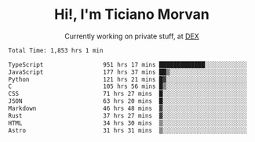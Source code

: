 <h1 align="center">Hi!, I'm Ticiano Morvan</h1>
<p align="center">Currently working on private stuff, at <a href="https://getdex.ai" target="_blank">DEX</a></p>

<!--START_SECTION:waka-->

```txt
Total Time: 1,853 hrs 1 min

TypeScript                 951 hrs 17 mins █████████████░░░░░░░░░░░░   51.34 %
JavaScript                 177 hrs 37 mins ██▒░░░░░░░░░░░░░░░░░░░░░░   09.59 %
Python                     121 hrs 21 mins █▓░░░░░░░░░░░░░░░░░░░░░░░   06.55 %
C                          105 hrs 56 mins █▒░░░░░░░░░░░░░░░░░░░░░░░   05.72 %
CSS                        71 hrs 27 mins  █░░░░░░░░░░░░░░░░░░░░░░░░   03.86 %
JSON                       63 hrs 20 mins  █░░░░░░░░░░░░░░░░░░░░░░░░   03.42 %
Markdown                   46 hrs 48 mins  ▓░░░░░░░░░░░░░░░░░░░░░░░░   02.53 %
Rust                       37 hrs 27 mins  ▓░░░░░░░░░░░░░░░░░░░░░░░░   02.02 %
HTML                       34 hrs 30 mins  ▒░░░░░░░░░░░░░░░░░░░░░░░░   01.86 %
Astro                      31 hrs 31 mins  ▒░░░░░░░░░░░░░░░░░░░░░░░░   01.70 %
```

<!--END_SECTION:waka-->
